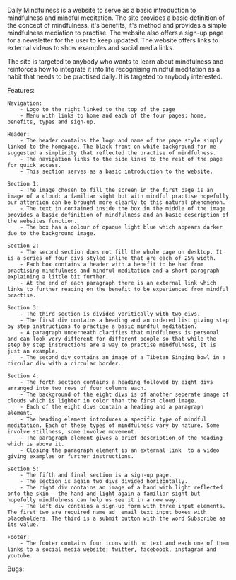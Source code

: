 Daily Mindfulness is a website to serve as a basic introduction to mindfulness and mindful meditation. The site provides a basic definition of the concept of mindfulness, it's benefits, it's method and provides a simple mindfulness mediation to practise. The website also offers a sign-up page for a newsletter for the user to keep updated. The website offers links to external videos to show examples and social media links. 

The site is targeted to anybody who wants to learn about mindfulness and reinforces how to integrate it into life recognising mindful meditation as a habit that needs to be practised daily. It is targeted to anybody interested. 

Features:

    Navigation:
        - Logo to the right linked to the top of the page
        - Menu with links to home and each of the four pages: home, benefits, types and sign-up.
    
    Header:
        - The header contains the logo and name of the page style simply linked to the homepage. The black front on white background for me suggested a simplicity that reflected the practise of mindfulness. 
        - The navigation links to the side links to the rest of the page for quick access. 
        - This section serves as a basic introduction to the website. 

    Section 1: 
        - The image chosen to fill the screen in the first page is an image of a cloud: a familiar sight but with mindful practise hopefully our attention can be brought more clearly to this natural phenomenon. 
        - The text in contained inside the box in the middle of the image provides a basic definition of mindfulness and an basic description of the websites function.
        - The box has a colour of opaque light blue which appears darker due to the background image. 

    Section 2: 
        - The second section does not fill the whole page on desktop. It is a series of four divs styled inline that are each of 25% width. 
        - Each box contains a header with a benefit to be had from practising mindfulness and mindful meditation and a short paragraph explaining a little bit further. 
        - At the end of each paragraph there is an external link which links to further reading on the benefit to be experienced from mindful practise. 
    
    Section 3: 
        - The third section is divided veritically with two divs. 
        - The first div contains a heading and an ordered list giving step by step instructions to practise a basic mindful meditation. 
        - A paragraph underneath clarifies that mindfulness is personal and can look very different for different people so that while the step by step instructions are a way to practise mindfulness, it is just an example. 
        - The second div contains an image of a Tibetan Singing bowl in a circular div with a circular border. 

    Section 4: 
        - The forth section contains a heading followed by eight divs arranged into two rows of four columns each. 
        - The background of the eight divs is of another seperate image of clouds which is lighter in color than the first cloud image.
        - Each of the eight divs contain a heading and a paragraph element. 
        - The heading element introduces a specific type of mindful meditation. Each of these types of mindfulness vary by nature. Some involve stillness, some involve movement. 
        - The paragraph element gives a brief description of the heading which is above it. 
        - Closing the paragraph element is an external link  to a video giving examples or further instructions.

    Section 5: 
        - The fifth and final section is a sign-up page. 
        - The section is again two divs divided horizontally.
        - The right div contains an image of a hand with light reflected onto the skin - the hand and light again a familiar sight but hopefully mindfulness can help us see it in a new way.
        - The left div contains a sign-up form with three input elements. The first two are required name ad  email text input boxes with placeholders. The third is a submit button with the word Subscribe as its value.
    
    Footer: 
        - The footer contains four icons with no text and each one of them links to a social media website: twitter, faceboook, instagram and youtube. 

Bugs:

